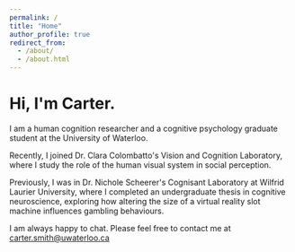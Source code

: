 ```yaml
---
permalink: /
title: "Home"
author_profile: true
redirect_from: 
  - /about/
  - /about.html
---
```


Hi, I'm Carter. 
===============
I am a human cognition researcher and a cognitive psychology graduate student at the University of Waterloo.

Recently, I joined Dr. Clara Colombatto's Vision and Cognition Laboratory, where I study the role of the human visual system in social perception.

Previously, I was in Dr. Nichole Scheerer's Cognisant Laboratory at Wilfrid Laurier University, where I completed an undergraduate thesis in cognitive neuroscience, exploring how altering the size of a virtual reality slot machine influences gambling behaviours.

I am always happy to chat. Please feel free to contact me at carter.smith@uwaterloo.ca
